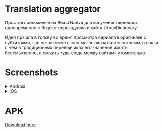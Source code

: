 # Translation aggregator
Простое приложение на React Native для получения перевода одновременно с Яндекс-переводчика и сайта UrbanDictionary.

Идея пришла в голову во время просмотра сериала в оригинале с субтитрами, где незнакомое слово могло оказаться сленговым, в связи с чем в традиционных переводчиках его значение искать бессмысленно, а скакать туда-сюда между сайтами утомительно.

# Screenshots
<details>
  <summary>Android</summary>
 
  <img src="https://github.com/NewUserKK/translation-aggregator-react-native/blob/master/repo/screenshot-android.png" width=300>
  
</details>

<details>
  <summary>iOS</summary>
 
  <img src="https://github.com/NewUserKK/translation-aggregator-react-native/blob/master/repo/screenshot-ios.png" width=300>
  
</details>

# APK
[Download here](https://github.com/NewUserKK/translation-aggregator-react-native/tree/master/android/app/out/app-debug.apk)
